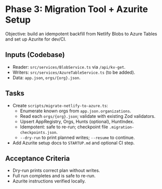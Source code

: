 # Phase 3: Migration Tool + Azurite Setup

Objective: build an idempotent backfill from Netlify Blobs to Azure Tables and set up Azurite for dev/CI.

## Inputs (Codebase)
- Reader: `src/services/BlobService.ts` via `/api/kv-get`.
- Writers: `src/services/AzureTableService.ts` (to be added).
- Data: `app.json`, `orgs/{org}.json`.

## Tasks
- Create `scripts/migrate-netlify-to-azure.ts`:
  - Enumerate known orgs from `app.json.organizations`.
  - Read each `orgs/{org}.json`; validate with existing Zod validators.
  - Upsert AppRegistry, Orgs, Hunts (optional), HuntIndex.
  - Idempotent: safe to re-run; checkpoint file `.migration-checkpoints.json`.
  - `--dry-run` to print planned writes; `--resume` to continue.
- Add Azurite setup docs to `STARTUP.md` and optional CI step.

## Acceptance Criteria
- Dry-run prints correct plan without writes.
- Full run completes and is safe to re-run.
- Azurite instructions verified locally.
